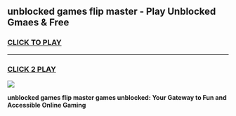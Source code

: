 
## unblocked games flip master - Play Unblocked Gmaes & Free
<h3>
<a href="https://news.freeplayer.one?title=unblocked_games_flip_master&ref=23F">CLICK TO PLAY</a></h3>
<hr>

<h3>
<a href="https://news.freeplayer.one?title=unblocked_games_flip_master&ref=23F">CLICK 2 PLAY</a>
  
</h3>

<a href="https://news.freeplayer.one?title=unblocked_games_flip_master&ref=23F/"><img src="https://clearcache.store/games.png"></a>


**unblocked games flip master games unblocked: Your Gateway to Fun and Accessible Online Gaming**
